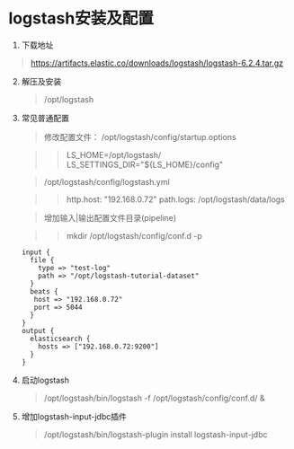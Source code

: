 # logstash安装及配置
1. 下载地址
 > https://artifacts.elastic.co/downloads/logstash/logstash-6.2.4.tar.gz

2. 解压及安装
   > /opt/logstash

3. 常见普通配置
   > 修改配置文件：
   > /opt/logstash/config/startup.options
   
   >> LS_HOME=/opt/logstash/
      LS_SETTINGS_DIR="${LS_HOME}/config"
   
   > /opt/logstash/config/logstash.yml
   
   >> http.host: "192.168.0.72"
      path.logs: /opt/logstash/data/logs
   
   > 增加输入|输出配置文件目录(pipeline)
   
   >> mkdir /opt/logstash/config/conf.d -p 
   
   ```
   input {
     file {
       type => "test-log"
       path => "/opt/logstash-tutorial-dataset"
     }
     beats {
      host => "192.168.0.72"
      port => 5044
     }
   }
   output {
     elasticsearch {
       hosts => ["192.168.0.72:9200"]
     }
   }
   ``` 
   
4. 启动logstash
   > /opt/logstash/bin/logstash -f /opt/logstash/config/conf.d/ & 
   
5. 增加logstash-input-jdbc插件
   > /opt/logstash/bin/logstash-plugin install logstash-input-jdbc
   
   